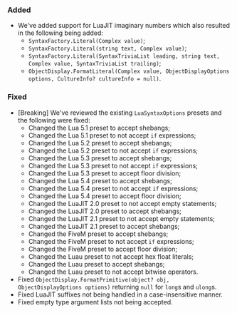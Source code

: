 ### Added
- We've added support for LuaJIT imaginary numbers which also resulted in the following being added:
	- `SyntaxFactory.Literal(Complex value)`;
	- `SyntaxFactory.Literal(string text, Complex value)`;
	- `SyntaxFactory.Literal(SyntaxTriviaList leading, string text, Complex value, SyntaxTriviaList trailing)`;
	- `ObjectDisplay.FormatLiteral(Complex value, ObjectDisplayOptions options, CultureInfo? cultureInfo = null)`.

### Fixed
- [Breaking] We've reviewed the existing `LuaSyntaxOptions` presets and the following were fixed:
	- Changed the Lua 5.1 preset to accept shebangs;
	- Changed the Lua 5.1 preset to not accept `if` expressions;
	- Changed the Lua 5.2 preset to accept shebangs;
	- Changed the Lua 5.2 preset to not accept `if` expressions;
	- Changed the Lua 5.3 preset to accept shebangs;
	- Changed the Lua 5.3 preset to not accept `if` expressions;
	- Changed the Lua 5.3 preset to accept floor division;
	- Changed the Lua 5.4 preset to accept shebangs;
	- Changed the Lua 5.4 preset to not accept `if` expressions;
	- Changed the Lua 5.4 preset to accept floor division;
	- Changed the LuaJIT 2.0 preset to not accept empty statements;
	- Changed the LuaJIT 2.0 preset to accept shebangs;
	- Changed the LuaJIT 2.1 preset to not accept empty statements;
	- Changed the LuaJIT 2.1 preset to accept shebangs;
	- Changed the FiveM preset to accept shebangs;
	- Changed the FiveM preset to not accept `if` expressions;
	- Changed the FiveM preset to accept floor division;
	- Changed the Luau preset to not accept hex float literals;
	- Changed the Luau preset to accept shebangs;
	- Changed the Luau preset to not accept bitwise operators.
- Fixed `ObjectDisplay.FormatPrimitive(object? obj, ObjectDisplayOptions options)` returning `null` for `long`s and `ulong`s.
- Fixed LuaJIT suffixes not being handled in a case-insensitive manner.
- Fixed empty type argument lists not being accepted.